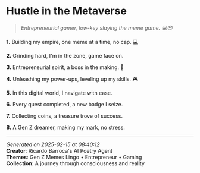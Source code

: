 # Hustle in the Metaverse

> *Entrepreneurial gamer, low-key slaying the meme game. 💻😎*

**1.** Building my empire, one meme at a time, no cap. 💻


**2.** Grinding hard, I'm in the zone, game face on.


**3.** Entrepreneurial spirit, a boss in the making. 💼


**4.** Unleashing my power-ups, leveling up my skills. 🎮


**5.** In this digital world, I navigate with ease.


**6.** Every quest completed, a new badge I seize.


**7.** Collecting coins, a treasure trove of success.


**8.** A Gen Z dreamer, making my mark, no stress.



---

*Generated on 2025-02-15 at 08:40:12*  
**Creator**: Ricardo Barroca's AI Poetry Agent  
**Themes**: Gen Z Memes Lingo • Entrepreneur • Gaming  
**Collection**: A journey through consciousness and reality